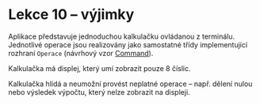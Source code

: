 # Lekce 10 – výjimky

Aplikace představuje jednoduchou kalkulačku ovládanou z terminálu.
Jednotlivé operace jsou realizovány jako samostatné třídy implementující rozhraní `Operace` (návrhový vzor [Command](https://cs.wikipedia.org/wiki/Command)).

Kalkulačka má displej, který umí zobrazit pouze 8 číslic.

Kalkulačka hlídá a neumožní provést neplatné operace – např. dělení nulou nebo výsledek výpočtu, který nelze zobrazit na displeji. 
